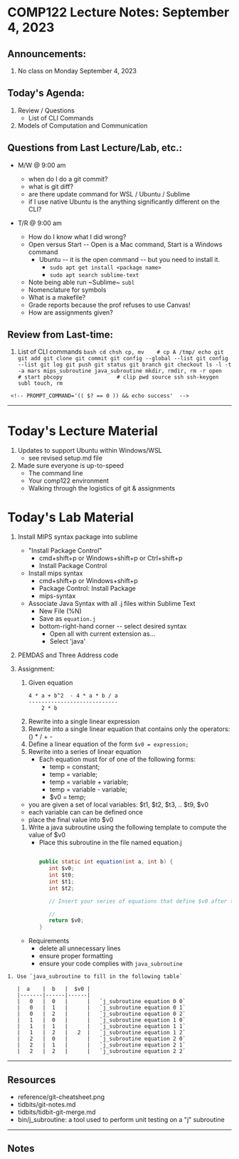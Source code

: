 # COMP122 Lecture Notes: September 4, 2023

## Announcements:
   1. No class on Monday September 4, 2023


## Today's Agenda:
   1. Review / Questions
      - List of CLI Commands
   1. Models of Computation and Communication


## Questions from Last Lecture/Lab, etc.:
   * M/W @ 9:00 am
     - when do I do a git commit?
     - what is git diff?
     - are there update command for WSL / Ubuntu / Sublime
     - if I use native Ubuntu is the anything significantly different on the CLI?

   * T/R @ 9:00 am
     - How do I know what I did wrong?
     - Open versus Start -- Open is a Mac command, Start is a Windows command
         * Ubuntu -- it is the open command -- but you need to install it.
           * `sudo apt get install <package name>`
           * `sudo apt search sublime-text`
     - Note being able run ~Sublime~ `subl`
     - Nomenclature for symbols
     - What is a makefile? 
     - Grade reports because the prof refuses to use Canvas!
     - How are assignments given?



## Review from Last-time:

   1. List of CLI commands
     ```bash
     cd
     chsh
     cp, mv    # cp A /tmp/
     echo
     git
     git add
     git clone
     git commit
     git config --global --list
     git config --list
     git log
     git push
     git status
     git branch
     git checkout
     ls -l -t -a
     mars
     mips_subroutine
     java_subroutine
     mkdir, rmdir, rm -r
     open                   # start
     pbcopy                 # clip
     pwd
     source
     ssh
     ssh-keygen
     subl
     touch, rm
     ```


     <!-- PROMPT_COMMAND='(( $? == 0 )) && echo success'  -->

---
# Today's Lecture Material
  1. Updates to support Ubuntu within Windows/WSL
     - see revised setup.md file
  1. Made sure everyone is up-to-speed
     - The command line
     - Your comp122 environment
     - Walking through the logistics of git & assignments


# Today's Lab Material
  1. Install MIPS syntax package into sublime
     - "Install Package Control"
        * cmd+shift+p  or Windows+shift+p or Ctrl+shift+p
        * Install Package Control
      - Install mips syntax
        * cmd+shift+p or Windows+shift+p
        * Package Control: Install Package 
        * mips-syntax
      - Associate Java Syntax with all .j files within Sublime Text
        * New File (%N)
        * Save as `equation.j`
        * bottom-right-hand corner -- select desired syntax
          - Open all with current extension as...
          - Select 'java'


  1. PEMDAS and Three Address code
  1. Assignment:
     1. Given equation
        ```
        4 * a + b^2  - 4 * a * b / a
        ----------------------------
            2 * b
        ```
     1. Rewrite into a single linear expression
     1. Rewrite into a single linear equation that contains only the operators: () * / + -
     1. Define a linear equation of the form `$v0 = expression;`
     1. Rewrite into a series of linear equation
        - Each equation must for of one of the following forms:
          *  temp = constant;
          *  temp = variable;
          *  temp = variable + variable;
          *  temp = variable - variable;
          *  $v0 = temp;

       - you are given a set of local variables:  $t1, $t2, $t3, .. $t9, $v0
       - each variable can can be defined once
       - place the final value into $v0

     1. Write a java subroutine using the following template to compute the value of $v0
        - Place this subroutine in the file named equation.j
          ```java
     
          public static int equation(int a, int b) {
             int $v0;
             int $t0;
             int $t1;
             int $t2;
     
             // Insert your series of equations that define $v0 after this line
     
             // 
             return $v0;
          }
          ```

       * Requirements
         - delete all unnecessary lines
         - ensure proper formatting
         - ensure your code complies with `java_subroutine`

    1. Use `java_subroutine to fill in the following table`

       |  a    |  b   |  $v0 |
       |-------|------|------|
       |   0   |  0   |      |   `j_subroutine equation 0 0`
       |   0   |  1   |      |   `j_subroutine equation 0 1`
       |   0   |  2   |      |   `j_subroutine equation 0 2`
       |   1   |  0   |      |   `j_subroutine equation 1 0`
       |   1   |  1   |      |   `j_subroutine equation 1 1`
       |   1   |  2   |   2  |   `j_subroutine equation 1 2`
       |   2   |  0   |      |   `j_subroutine equation 2 0`
       |   2   |  1   |      |   `j_subroutine equation 2 1`
       |   2   |  2   |      |   `j_subroutine equation 2 2`
      

---
## Resources
   * reference/git-cheatsheet.png
   * tidbits/git-notes.md
   * tidbits/tidbit-git-merge.md 
   * bin/j_subroutine: a tool used to perform unit testing on a "j" subroutine

---
## Notes
<!-- This section is for students to place their notes -->


